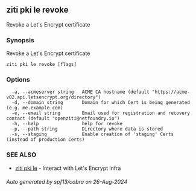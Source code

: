 ## ziti pki le revoke

Revoke a Let's Encrypt certificate

### Synopsis

Revoke a Let's Encrypt certificate

```
ziti pki le revoke [flags]
```

### Options

```
  -a, --acmeserver string   ACME CA hostname (default "https://acme-v02.api.letsencrypt.org/directory")
  -d, --domain string       Domain for which Cert is being generated (e.g. me.example.com)
  -e, --email string        Email used for registration and recovery contact (default "openziti@netfoundry.io")
  -h, --help                help for revoke
  -p, --path string         Directory where data is stored
  -s, --staging             Enable creation of 'staging' Certs (instead of production Certs)
```

### SEE ALSO

* [ziti pki le](../le.md)	 - Interact with Let's Encrypt infra

###### Auto generated by spf13/cobra on 26-Aug-2024
